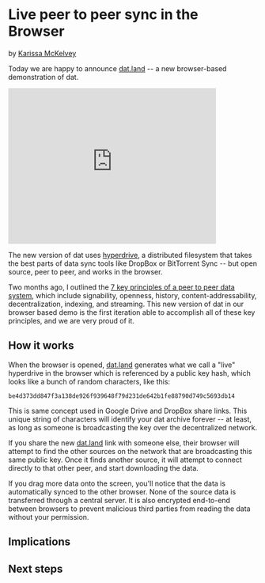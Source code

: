 # Live peer to peer sync in the Browser
by [Karissa McKelvey](http://karissa.github.io)

Today we are happy to announce [dat.land](http://dat.land) -- a new browser-based demonstration of dat.

<iframe width="420" height="315" src="https://www.youtube.com/embed/w9er-XcZLCU" frameborder="0" allowfullscreen></iframe>

The new version of dat uses [hyperdrive](http://github.com/mafintosh/hyperdrive), a distributed filesystem that takes the best parts of data sync tools like DropBox or BitTorrent Sync -- but open source, peer to peer, and works in the browser.

Two months ago, I outlined the [7 key principles of a peer to peer data system](http://dat-data.com/blog/2016-05-16-key-elements), which include signability, openness, history, content-addressability, decentralization, indexing, and streaming. This new version of dat in our browser based demo is the first iteration able to accomplish all of these key principles, and we are very proud of it.

## How it works

When the browser is opened, [dat.land](http://dat.land) generates what we call a "live" hyperdrive in the browser which is referenced by a public key hash, which looks like a bunch of random characters, like this:

```
be4d373dd847f3a138de926f939648f79d231de642b1fe88790d749c5693db14
```

This is same concept used in Google Drive and DropBox share links. This unique string of characters will identify your dat archive forever -- at least, as long as someone is broadcasting the key over the decentralized network.

If you share the new [dat.land](http://dat.land) link with someone else, their browser will attempt to find the other sources on the network that are broadcasting this same public key. Once it finds another source, it will attempt to connect directly to that other peer, and start downloading the data.

If you drag more data onto the screen, you'll notice that the data is automatically synced to the other browser. None of the source data is transferred through a central server. It is also encrypted end-to-end between browsers to prevent malicious third parties from reading the data without your permission.

## Implications

## Next steps
